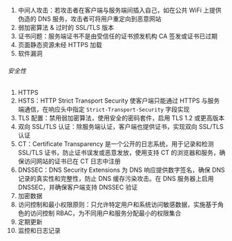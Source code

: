 1. 中间人攻击：若攻击者在客户端与服务端间插入自己，如在公共 WiFi 上提供伪造的 DNS 服务，攻击者可将用户重定向到恶意网站
2. 弱加密算法 & 过时的 SSL/TLS 版本
3. 证书问题：服务端证书不是由受信任的证书颁发机构 CA 签发或证书已过期
4. 页面静态资源未经 HTTPS 加载
5. 软件漏洞

###### 安全性

1. HTTPS
2. HSTS：HTTP Strict Transport Security 使客户端只能通过 HTTPS 与服务端通信，在响应头中指定 `Strict-Transport-Security` 字段实现
3. TLS 配置：禁用弱加密算法，使用安全的密码套件，启用 TLS 1.2 或更高版本
4. 双向 SSL/TLS 认证：除服务端认证，客户端也提供证书，实现双向 SSL/TLS 认证
5. CT：Certificate Transparency 是一个公开的日志系统，用于记录和检测 SSL/TLS 证书，防止证书误发或恶意发放，使用支持 CT 的浏览器和服务，确保访问网站的证书已在 CT 日志中注册
6. DNSSEC：DNS Security Extensions 为 DNS 响应提供数字签名，确保 DNS 记录的真实性和完整性，防止 DNS 缓存污染攻击。在 DNS 服务器上启用 DNSSEC，并确保客户端支持 DNSSEC 验证
7. 加密数据
8. 访问控制和最小权限原则：只允许特定用户和系统访问敏感数据，实施基于角色的访问控制 RBAC，为不同用户和服务分配最小的权限集合
9. 定期更新
10. 监控和日志记录

